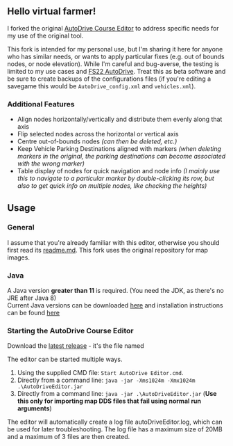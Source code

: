 ## Hello virtual farmer!

I forked the original [AutoDrive Course Editor](https://github.com/KillBait/AutoDrive_Course_Editor) to address specific needs for my use of the original tool. 

This fork is intended for my personal use, but I'm sharing it here for anyone who has similar needs, or wants to apply particular fixes (e.g. out of bounds nodes, or node elevation). While I'm careful and bug-averse, the testing is limited to my use cases and [FS22 AutoDrive](https://github.com/Stephan-S/FS22_AutoDrive). Treat this as beta software and be sure to create backups of the configurations files (if you're editing a savegame this would be `AutoDrive_config.xml` and `vehicles.xml`).

### Additional Features
- Align nodes horizontally/vertically and distribute them evenly along that axis
- Flip selected nodes across the horizontal or vertical axis
- Centre out-of-bounds nodes _(can then be deleted, etc.)_
- Keep Vehicle Parking Destinations aligned with markers _(when deleting markers in the original, the parking destinations can become associated with the wrong marker)_
- Table display of nodes for quick navigation and node info _(I mainly use this to navigate to a particular marker by double-clicking its row, but also to get quick info on multiple nodes, like checking the heights)_

## Usage

### General
I assume that you're already familiar with this editor, otherwise you should first read its [readme.md](https://github.com/KillBait/AutoDrive_Course_Editor/blob/master/readme.md). This fork uses the original repository for map images. 


### Java
A Java version **greater than 11** is required. (You need the JDK, as there's no JRE after Java 8)<br>
Current Java versions can be downloaded [here](https://www.oracle.com/java/technologies/javase-downloads.html) and installation instructions can be found [here](https://www3.ntu.edu.sg/home/ehchua/programming/howto/JDK_Howto.html)

### Starting the AutoDrive Course Editor
Download the [latest release](https://github.com/rhaetional/AutoDrive_Course_Editor/releases/latest/download/AutoDriveEditor.zip) - it's the file named 

The editor can be started multiple ways.

1. Using the supplied CMD file: `Start AutoDrive Editor.cmd`.
2. Directly from a command line: `java -jar -Xms1024m -Xmx1024m .\AutoDriveEditor.jar`
3. Directly from a command line: `java -jar .\AutoDriveEditor.jar` (**Use this only for importing map DDS files that fail using normal run arguments**)

The editor will automatically create a log file autoDriveEditor.log, which can be used for later troubleshooting.
The log file has a maximum size of 20MB and a maximum of 3 files are then created.
